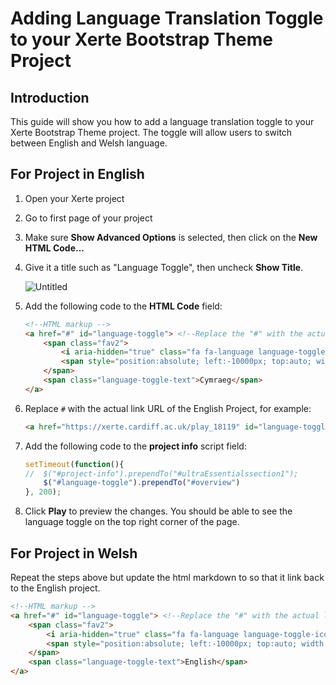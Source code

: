 # Adding Language Translation Toggle to your Xerte Bootstrap Theme Project

## Introduction

This guide will show you how to add a language translation toggle to your Xerte Bootstrap Theme project. The toggle will allow users to switch between English and Welsh language.

## For Project in English

1. Open your Xerte project
2. Go to first page of your project
3. Make sure **Show Advanced Options** is selected, then click on the **New HTML Code...**
4. Give it a title such as "Language Toggle", then uncheck **Show Title**.
    
    ![Untitled](Adding%20Language%20Translation%20Toggle%20to%20your%20Xerte%20B%20fa503186450e417d883cb94f0019e8ef/Untitled.png)
    
5. Add the following code to the **HTML Code** field:
    
    ```html
    <!--HTML markup -->
    <a href="#" id="language-toggle"> <!--Replace the "#" with the actual link URL-->
    	<span class="fav2"> 
    		<i aria-hidden="true" class="fa fa-language language-toggle-icon" title="Language"></i> 
    		<span style="position:absolute; left:-10000px; top:auto; width:1px; height:1px; overflow:hidden;">Language</span> 
    	</span> 
    	<span class="language-toggle-text">Cymraeg</span>	
    </a>
    ```
    
6. Replace `#` with the actual link URL of the English Project, for example:
    
    ```html
    <a href="https://xerte.cardiff.ac.uk/play_18119" id="language-toggle">
    ```
    
7. Add the following code to the **project info** script field:
    
    ```jsx
    setTimeout(function(){
    //	$("#project-info").prependTo("#ultraEssentialssection1");
        $("#language-toggle").prependTo("#overview")
    }, 200);
    
    ```
    
8. Click **Play** to preview the changes. You should be able to see the language toggle on the top right corner of the page.

## For Project in Welsh

Repeat the steps above but update the html markdown to so that it link back to the English project.

```html
<!--HTML markup -->
<a href="#" id="language-toggle"> <!--Replace the "#" with the actual link URL-->
	<span class="fav2"> 
		<i aria-hidden="true" class="fa fa-language language-toggle-icon" title="Language"></i> 
		<span style="position:absolute; left:-10000px; top:auto; width:1px; height:1px; overflow:hidden;">Language</span> 
	</span> 
	<span class="language-toggle-text">English</span>	
</a>
```